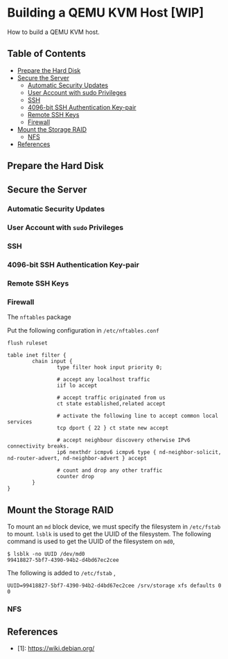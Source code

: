 # Building a QEMU KVM Host [WIP]
How to build a QEMU KVM host.

## Table of Contents

<!-- vim-markdown-toc GFM -->

* [Prepare the Hard Disk](#prepare-the-hard-disk)
* [Secure the Server](#secure-the-server)
    * [Automatic Security Updates](#automatic-security-updates)
    * [User Account with sudo Privileges](#user-account-with-sudo-privileges)
    * [SSH](#ssh)
    * [4096-bit SSH Authentication Key-pair](#4096-bit-ssh-authentication-key-pair)
    * [Remote SSH Keys](#remote-ssh-keys)
    * [Firewall](#firewall)
* [Mount the Storage RAID](#mount-the-storage-raid)
    * [NFS](#nfs)
* [References](#references)

<!-- vim-markdown-toc -->


## Prepare the Hard Disk

## Secure the Server

### Automatic Security Updates

### User Account with `sudo` Privileges

### SSH

### 4096-bit SSH Authentication Key-pair

### Remote SSH Keys

### Firewall

The `nftables` package 

Put the following configuration in `/etc/nftables.conf`

```
flush ruleset

table inet filter {
        chain input {
                type filter hook input priority 0;

                # accept any localhost traffic
                iif lo accept

                # accept traffic originated from us
                ct state established,related accept

                # activate the following line to accept common local services
                tcp dport { 22 } ct state new accept

                # accept neighbour discovery otherwise IPv6 connectivity breaks.
                ip6 nexthdr icmpv6 icmpv6 type { nd-neighbor-solicit,  nd-router-advert, nd-neighbor-advert } accept

                # count and drop any other traffic
                counter drop
        }
}
```

## Mount the Storage RAID

To mount an `md` block device, we must specify the filesystem in `/etc/fstab` to mount. `lsblk` is used to get the UUID of the filesystem. The following command is used to get the UUID of the filesystem on `md0`,

```
$ lsblk -no UUID /dev/md0 
99418827-5bf7-4390-94b2-d4bd67ec2cee
```

The following is added to `/etc/fstab` ,
```
UUID=99418827-5bf7-4390-94b2-d4bd67ec2cee /srv/storage xfs defaults 0 0
```

### NFS

## References

- \[1\]: https://wiki.debian.org/
